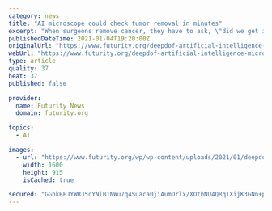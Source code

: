 ```yaml
---
category: news
title: "AI microscope could check tumor removal in minutes"
excerpt: "When surgeons remove cancer, they have to ask, \"did we get it all?\" A new microscope could let them check much faster than current methods."
publishedDateTime: 2021-01-04T19:20:00Z
originalUrl: "https://www.futurity.org/deepdof-artificial-intelligence-microscope-surgery-cancer-margins-2495912/"
webUrl: "https://www.futurity.org/deepdof-artificial-intelligence-microscope-surgery-cancer-margins-2495912/"
type: article
quality: 37
heat: 37
published: false

provider:
  name: Futurity News
  domain: futurity.org

topics:
  - AI

images:
  - url: "https://www.futurity.org/wp/wp-content/uploads/2021/01/deepdof-cancer-margins-microscope-artificial-intelligence-1600.jpg"
    width: 1600
    height: 915
    isCached: true

secured: "GGhkBFJYWRJ5cYNlB1NWu7q4Suaca0jiAumDrlx/XOthNU4QRqTXijK3GNn+poIg2CwvPwu+lQw8atzJV++ebleQOG3A2n1IoGTftAXlEeyzDk6F75/kyOWjG7uhFM8bURlyygOw/iDsoxYqQWVn9v4nAJOiQIgaxVqCgdqyLB/cRTFmrHalyo6NtKHcO/LRQ6GTDTmtaKow6xkdkaCMn0T9WlWVklyNwIW/mt/fQ9riGz53EVdcJitARtivEPfN1Th6u/0r50la5ueZIVYbWYvfNH9RDmtySX3AHKst5dJnQYXK9Icpz/JAJxcqwxsbn9ZmYlChiu155hyazymK1VVQeVwNwpvq3+JXmO8hzOM=;m577yqN1jOew8dw2zDYKDg=="
---
```



